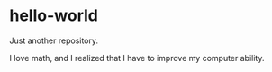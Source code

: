 # hello-world
Just another repository.

I love math, and I realized that I have to
improve my computer ability.
